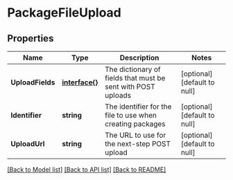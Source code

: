 # PackageFileUpload

## Properties
Name | Type | Description | Notes
------------ | ------------- | ------------- | -------------
**UploadFields** | [**interface{}**](interface{}.md) | The dictionary of fields that must be sent with POST uploads | [optional] [default to null]
**Identifier** | **string** | The identifier for the file to use when creating packages | [optional] [default to null]
**UploadUrl** | **string** | The URL to use for the next-step POST upload | [optional] [default to null]

[[Back to Model list]](../README.md#documentation-for-models) [[Back to API list]](../README.md#documentation-for-api-endpoints) [[Back to README]](../README.md)


